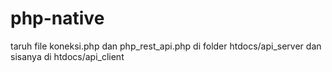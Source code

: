 # php-native
taruh file koneksi.php dan php_rest_api.php di folder htdocs/api_server dan sisanya di htdocs/api_client
